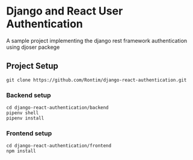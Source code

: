 # Django and React User Authentication
A sample project implementing the django rest framework authentication using djoser packege


## Project Setup
```shell
git clone https://github.com/Rontim/django-react-authentication.git
```
### Backend setup
```shell
cd django-react-authentication/backend
pipenv shell
pipenv install
```

### Frontend setup
```shell
cd django-react-authentication/frontend
npm install
```
